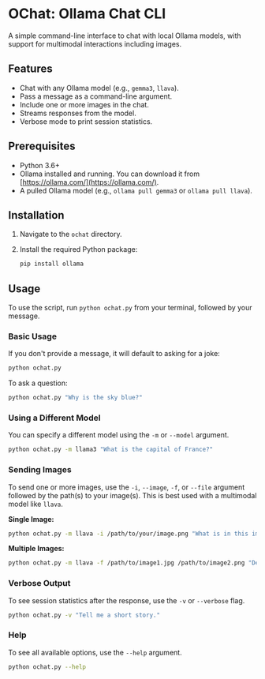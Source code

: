 # OChat: Ollama Chat CLI

A simple command-line interface to chat with local Ollama models, with support for multimodal interactions including images.

## Features

-   Chat with any Ollama model (e.g., `gemma3`, `llava`).
-   Pass a message as a command-line argument.
-   Include one or more images in the chat.
-   Streams responses from the model.
-   Verbose mode to print session statistics.

## Prerequisites

-   Python 3.6+
-   Ollama installed and running. You can download it from [https://ollama.com/](https://ollama.com/).
-   A pulled Ollama model (e.g., `ollama pull gemma3` or `ollama pull llava`).

## Installation

1.  Navigate to the `ochat` directory.
2.  Install the required Python package:

    ```bash
    pip install ollama
    ```

## Usage

To use the script, run `python ochat.py` from your terminal, followed by your message.

### Basic Usage

If you don't provide a message, it will default to asking for a joke:

```bash
python ochat.py
```

To ask a question:
```bash
python ochat.py "Why is the sky blue?"
```

### Using a Different Model

You can specify a different model using the `-m` or `--model` argument.

```bash
python ochat.py -m llama3 "What is the capital of France?"
```

### Sending Images

To send one or more images, use the `-i`, `--image`, `-f`, or `--file` argument followed by the path(s) to your image(s). This is best used with a multimodal model like `llava`.

**Single Image:**

```bash
python ochat.py -m llava -i /path/to/your/image.png "What is in this image?"
```

**Multiple Images:**

```bash
python ochat.py -m llava -f /path/to/image1.jpg /path/to/image2.png "Describe these images."
```

### Verbose Output

To see session statistics after the response, use the `-v` or `--verbose` flag.

```bash
python ochat.py -v "Tell me a short story."
```

### Help

To see all available options, use the `--help` argument.

```bash
python ochat.py --help
```
